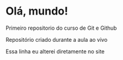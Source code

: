 # Olá, mundo!
Primeiro repositorio do curso de Git e Github

 Repositório criado durante a aula ao vivo
 
 Essa linha eu alterei diretamente no site
